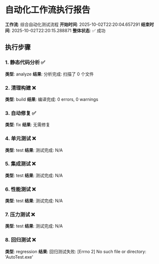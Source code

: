 # 自动化工作流执行报告

**工作流**: 综合自动化测试流程
**开始时间**: 2025-10-02T22:20:04.657291
**结束时间**: 2025-10-02T22:20:15.288871
**整体状态**: ✅ 成功

## 执行步骤

### 1. 静态代码分析 ✅

**类型**: analyze
**结果**: 分析完成: 扫描了 0 个文件

### 2. 清理构建 ❌

**类型**: build
**结果**: 编译完成: 0 errors, 0 warnings

### 3. 自动修复 ✅

**类型**: fix
**结果**: 无需修复

### 4. 单元测试 ❌

**类型**: test
**结果**: 测试完成: N/A

### 5. 集成测试 ❌

**类型**: test
**结果**: 测试完成: N/A

### 6. 性能测试 ❌

**类型**: test
**结果**: 测试完成: N/A

### 7. 压力测试 ❌

**类型**: test
**结果**: 测试完成: N/A

### 8. 回归测试 ❌

**类型**: regression
**结果**: 回归测试失败: [Errno 2] No such file or directory: 'AutoTest.exe'

